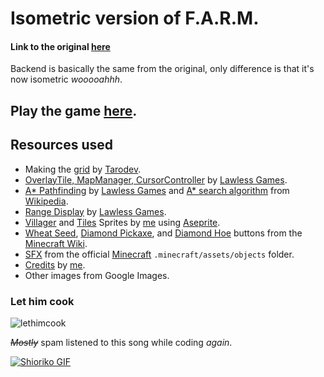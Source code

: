 # Isometric version of F.A.R.M. 

#### Link to the original [here](https://github.com/naixsu/CMSC170)
Backend is basically the same from the original, only difference is that it's now isometric *wooooahhh*.

## Play the game [here](https://naixsu.itch.io/farm-v2?secret=PsuNLwegE5psZ7PzkxgX45KOM).

## Resources used
- Making the [grid](https://www.youtube.com/watch?v=kkAjpQAM-jE) by [Tarodev](https://www.youtube.com/@Tarodev).
- [OverlayTile, MapManager, CursorController](https://www.youtube.com/watch?v=riLtglHwoYw) by [Lawless Games](https://www.youtube.com/@lawlessgames3844).
- [A* Pathfinding](https://www.youtube.com/@lawlessgames3844) by [Lawless Games](https://www.youtube.com/@lawlessgames3844) and [A* search algorithm](https://en.wikipedia.org/wiki/A*_search_algorithm) from [Wikipedia](https://en.wikipedia.org/wiki/Main_Page).
- [Range Display](https://www.youtube.com/watch?v=3cZ0tBuzlZs) by [Lawless Games](https://www.youtube.com/@lawlessgames3844).
- [Villager](https://github.com/naixsu/CMSC170/blob/main/AI/Assets/Sprites/Villager.png) and [Tiles](https://github.com/naixsu/CMSC170/tree/main/AI/Assets/Sprites/Tiles) Sprites by [me](https://github.com/naixsu) using [Aseprite](https://www.aseprite.org/).
- [Wheat Seed](https://github.com/naixsu/CMSC170/blob/main/AI/Assets/Sprites/Buttons/WheatSeeds.png), [Diamond Pickaxe](https://github.com/naixsu/CMSC170/blob/main/AI/Assets/Sprites/Buttons/DPickMC.png), and [Diamond Hoe](https://github.com/naixsu/CMSC170/blob/main/AI/Assets/Sprites/Buttons/DHoeMC.png) buttons from the [Minecraft Wiki](https://minecraft.fandom.com/wiki/Minecraft_Wiki).
- [SFX](https://github.com/naixsu/CMSC170/tree/main/AI/Assets/Audio) from the official [Minecraft](https://www.minecraft.net/en-us) `.minecraft/assets/objects` folder.
- [Credits](https://github.com/naixsu/CMSC170/blob/main/AI/Assets/Sprites/credits.png) by [me](https://github.com/naixsu).
- Other images from Google Images.

### Let him cook


![lethimcook](https://user-images.githubusercontent.com/95230510/233659723-8c279b95-d463-4891-9699-2858d8925938.jpg)

~~*Mostly*~~ spam listened to this song while coding *again*.

<a href="https://www.youtube.com/watch?v=BctS652B2-g" target="_blank">
  <img src="https://user-images.githubusercontent.com/95230510/232323536-810c0753-f2fb-4dbf-8b19-ab5385d72af5.gif" alt="Shioriko GIF">
</a>
